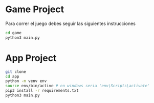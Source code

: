 # Game Project

Para correr el juego debes seguir las siguientes instrucciones
```sh
cd game
python3 main.py
```

# App Project

```sh
git clone
cd app
python -m venv env
source env/bin/active # en windows seria 'env\Scripts\activate'
pip3 install -r requirements.txt
python3 main.py
```
